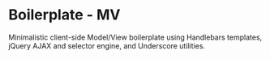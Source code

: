 # Boilerplate - MV

Minimalistic client-side Model/View boilerplate using Handlebars templates,
jQuery AJAX and selector engine, and Underscore utilities. 
